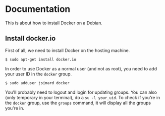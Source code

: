 Documentation
=============

This is about how to install Docker on a Debian.

Install docker.io
-----------------
First of all, we need to install Docker on the hosting machine.

    $ sudo apt-get install docker.io

In order to use Docker as a normal user (and not as root), you need to add your
user ID in the `docker` group.

    $ sudo adduser jsimard docker

You'll probably need to logout and login for updating groups.  You can also
(only temporary in your terminal), do a `su -l your_uid`.  To check if you're in
the `docker` group, use the `groups` command, it will display all the groups
you're in.
